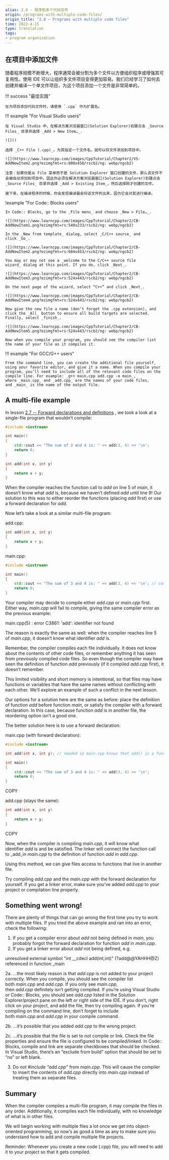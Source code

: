 ```yaml
---
alias: 2.8 - 程序和多个代码文件
origin: /programs-with-multiple-code-files/
origin_title: "2.8 — Programs with multiple code files"
time: 2022-4-15
type: translation
tags:
- program organization
---
```


## 在项目中添加文件

随着程序规模不断增大，程序通常会被分割为多个文件以方便组织程序或增强其可复用性。使用 IDE 可以让组织多文件项目变得更加容易。我们已经学习了如何去创建并编译一个单文件项目，为这个项目添加一个文件是非常简单的。

!!! success "最佳实践"

    在为项目添加代码文件时，请使用 `.cpp` 作为扩展名。


!!! example "For Visual Studio users"

    在 Visual Studio 中，在解决方案浏览器窗口(Solution Explorer)右键点击 _Source Files_ 目录并选择 _Add > New Item…_.

    ![]()

    选择 _C++ File (.cpp)_。为其指定一个文件名，就可以将文件添加到项目中。

    ![](https://www.learncpp.com/images/CppTutorial/Chapter2/VS-AddNewItem2.png?ezimgfmt=rs:800x450/rscb2/ng: webp/ngcb2)

    注意：如果你是从 File 菜单而不是 Solution Explorer 窗口创建的文件，那么该文件不会被自动添加到项目中。因此你必须在解决方案浏览器窗口(Solution Explorer)右键点击 _Source Files_ 目录并选择 _Add > Existing Item_，然后选择刚才创建的文件。

    接下来，在编译程序的时候，你会发现编译器会将该文件列出来，因为它会对其进行编译。

!example "For Code:: Blocks users"

    In Code:: Blocks, go to the _File menu_ and choose _New > File…_.

    ![](https://www.learncpp.com/images/CppTutorial/Chapter2/CB-AddNewItem1.png?ezimgfmt=rs:540x233/rscb2/ng: webp/ngcb2)

    In the _New from template_ dialog, select _C/C++ source_ and click _Go_.

    ![](https://www.learncpp.com/images/CppTutorial/Chapter2/CB-AddNewItem2.png?ezimgfmt=rs:604x453/rscb2/ng: webp/ngcb2)

    You may or may not see a _welcome to the C/C++ source file wizard_ dialog at this point. If you do, click _Next_.

    ![](https://www.learncpp.com/images/CppTutorial/Chapter2/CB-AddNewItem3.png?ezimgfmt=rs:524x443/rscb2/ng: webp/ngcb2)

    On the next page of the wizard, select “C++” and click _Next_.

    ![](https://www.learncpp.com/images/CppTutorial/Chapter2/CB-AddNewItem4.png?ezimgfmt=rs:524x443/rscb2/ng: webp/ngcb2)

    Now give the new file a name (don’t forget the .cpp extension), and click the _All_ button to ensure all build targets are selected. Finally, select _finish_.

    ![](https://www.learncpp.com/images/CppTutorial/Chapter2/CB-AddNewItem5.png?ezimgfmt=rs:524x443/rscb2/ng: webp/ngcb2)

    Now when you compile your program, you should see the compiler list the name of your file as it compiles it.

!!! example "For GCC/G++ users"

    From the command line, you can create the additional file yourself, using your favorite editor, and give it a name. When you compile your program, you’ll need to include all of the relevant code files on the compile line. For example: _g++ main.cpp add.cpp -o main_, where _main.cpp_ and _add.cpp_ are the names of your code files, and _main_ is the name of the output file.

## A multi-file example

In lesson [2.7 -- Forward declarations and definitions](https://www.learncpp.com/cpp-tutorial/forward-declarations/) , we took a look at a single-file program that wouldn’t compile:

```cpp
#include <iostream>

int main()
{
    std::cout << "The sum of 3 and 4 is: " << add(3, 4) << '\n';
    return 0;
}

int add(int x, int y)
{
    return x + y;
}
```

When the compiler reaches the function call to _add_ on line 5 of _main_, it doesn’t know what _add_ is, because we haven’t defined _add_ until line 9! Our solution to this was to either reorder the functions (placing _add_ first) or use a forward declaration for _add_.

Now let’s take a look at a similar multi-file program:

add.cpp:

```cpp
int add(int x, int y)
{
    return x + y;
}
```

main.cpp:

```cpp
#include <iostream>

int main()
{
    std::cout << "The sum of 3 and 4 is: " << add(3, 4) << '\n'; // compile error
    return 0;
}
```

Your compiler may decide to compile either _add.cpp_ or _main.cpp_ first. Either way, _main.cpp_ will fail to compile, giving the same compiler error as the previous example:

main.cpp(5) : error C3861: 'add': identifier not found

The reason is exactly the same as well: when the compiler reaches line 5 of _main.cpp_, it doesn’t know what identifier _add_ is.

Remember, the compiler compiles each file individually. It does not know about the contents of other code files, or remember anything it has seen from previously compiled code files. So even though the compiler may have seen the definition of function _add_ previously (if it compiled _add.cpp_ first), it doesn’t remember.

This limited visibility and short memory is intentional, so that files may have functions or variables that have the same names without conflicting with each other. We’ll explore an example of such a conflict in the next lesson.

Our options for a solution here are the same as before: place the definition of function _add_ before function _main_, or satisfy the compiler with a forward declaration. In this case, because function _add_ is in another file, the reordering option isn’t a good one.

The better solution here is to use a forward declaration:

main.cpp (with forward declaration):

```cpp
#include <iostream>

int add(int x, int y); // needed so main.cpp knows that add() is a function declared elsewhere

int main()
{
    std::cout << "The sum of 3 and 4 is: " << add(3, 4) << '\n';
    return 0;
}
```

COPY

add.cpp (stays the same):

```cpp
int add(int x, int y)
{
    return x + y;
}
```

COPY

Now, when the compiler is compiling _main.cpp_, it will know what identifier _add_ is and be satisfied. The linker will connect the function call to _add_in _main.cpp_ to the definition of function _add_ in _add.cpp_.

Using this method, we can give files access to functions that live in another file.

Try compiling _add.cpp_ and the _main.cpp_ with the forward declaration for yourself. If you get a linker error, make sure you’ve added _add.cpp_ to your project or compilation line properly.

## Something went wrong!

There are plenty of things that can go wrong the first time you try to work with multiple files. If you tried the above example and ran into an error, check the following:

1.  If you get a compiler error about _add_ not being defined in _main_, you probably forgot the forward declaration for function _add_ in _main.cpp_.
2.  If you get a linker error about _add_ not being defined, e.g.

unresolved external symbol "int __cdecl add(int,int)" (?add@@YAHHH@Z) referenced in function _main

2a. …the most likely reason is that _add.cpp_ is not added to your project correctly. When you compile, you should see the compiler list both _main.cpp_ and _add.cpp_. If you only see _main.cpp_, then _add.cpp_ definitely isn’t getting compiled. If you’re using Visual Studio or Code:: Blocks, you should see _add.cpp_ listed in the Solution Explorer/project pane on the left or right side of the IDE. If you don’t, right click on your project, and add the file, then try compiling again. If you’re compiling on the command line, don’t forget to include both _main.cpp_ and _add.cpp_ in your compile command.

2b. …it’s possible that you added _add.cpp_ to the wrong project.

2c. …it’s possible that the file is set to not compile or link. Check the file properties and ensure the file is configured to be compiled/linked. In Code:: Blocks, compile and link are separate checkboxes that should be checked. In Visual Studio, there’s an “exclude from build” option that should be set to “no” or left blank.

3.  Do _not_ _#include “add.cpp”_ from _main.cpp_. This will cause the compiler to insert the contents of _add.cpp_ directly into _main.cpp_ instead of treating them as separate files.

## Summary

When the compiler compiles a multi-file program, it may compile the files in any order. Additionally, it compiles each file individually, with no knowledge of what is in other files.

We will begin working with multiple files a lot once we get into object-oriented programming, so now’s as good a time as any to make sure you understand how to add and compile multiple file projects.

Reminder: Whenever you create a new code (.cpp) file, you will need to add it to your project so that it gets compiled.
